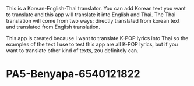 This is a Korean-English-Thai translator. You can add Korean text you want to translate and this app will translate it into English and Thai. The Thai translation will come from two ways: directly translated from korean text and translated from English translation.

This app is created because I want to translate K-POP lyrics into Thai so the examples of the text I use to test this app are all K-POP lyrics, but if you want to translate other kind of texts, zou definitely can.
# PA5-Benyapa-6540121822
